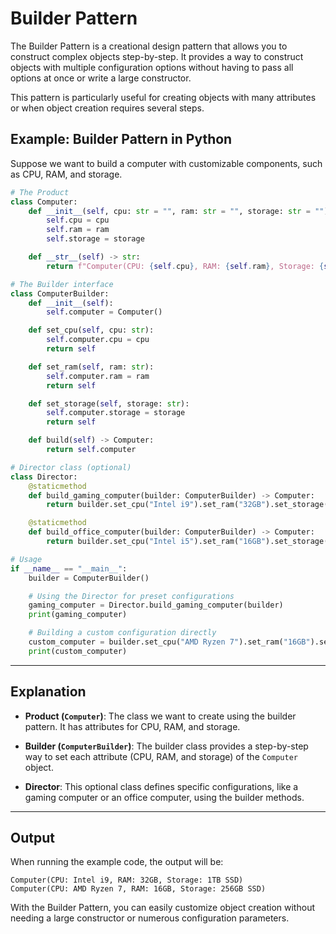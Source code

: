 
# Builder Pattern

The Builder Pattern is a creational design pattern that allows you to construct complex objects step-by-step. It provides a way to construct objects with multiple configuration options without having to pass all options at once or write a large constructor.

This pattern is particularly useful for creating objects with many attributes or when object creation requires several steps.

## Example: Builder Pattern in Python

Suppose we want to build a computer with customizable components, such as CPU, RAM, and storage.

```python
# The Product
class Computer:
    def __init__(self, cpu: str = "", ram: str = "", storage: str = ""):
        self.cpu = cpu
        self.ram = ram
        self.storage = storage

    def __str__(self) -> str:
        return f"Computer(CPU: {self.cpu}, RAM: {self.ram}, Storage: {self.storage})"

# The Builder interface
class ComputerBuilder:
    def __init__(self):
        self.computer = Computer()

    def set_cpu(self, cpu: str):
        self.computer.cpu = cpu
        return self

    def set_ram(self, ram: str):
        self.computer.ram = ram
        return self

    def set_storage(self, storage: str):
        self.computer.storage = storage
        return self

    def build(self) -> Computer:
        return self.computer

# Director class (optional)
class Director:
    @staticmethod
    def build_gaming_computer(builder: ComputerBuilder) -> Computer:
        return builder.set_cpu("Intel i9").set_ram("32GB").set_storage("1TB SSD").build()

    @staticmethod
    def build_office_computer(builder: ComputerBuilder) -> Computer:
        return builder.set_cpu("Intel i5").set_ram("16GB").set_storage("512GB SSD").build()

# Usage
if __name__ == "__main__":
    builder = ComputerBuilder()

    # Using the Director for preset configurations
    gaming_computer = Director.build_gaming_computer(builder)
    print(gaming_computer)

    # Building a custom configuration directly
    custom_computer = builder.set_cpu("AMD Ryzen 7").set_ram("16GB").set_storage("256GB SSD").build()
    print(custom_computer)
```

---

## Explanation

- **Product (`Computer`)**: The class we want to create using the builder pattern. It has attributes for CPU, RAM, and storage.
  
- **Builder (`ComputerBuilder`)**: The builder class provides a step-by-step way to set each attribute (CPU, RAM, and storage) of the `Computer` object.

- **Director**: This optional class defines specific configurations, like a gaming computer or an office computer, using the builder methods.

---

## Output

When running the example code, the output will be:

```
Computer(CPU: Intel i9, RAM: 32GB, Storage: 1TB SSD)
Computer(CPU: AMD Ryzen 7, RAM: 16GB, Storage: 256GB SSD)
```

With the Builder Pattern, you can easily customize object creation without needing a large constructor or numerous configuration parameters.

